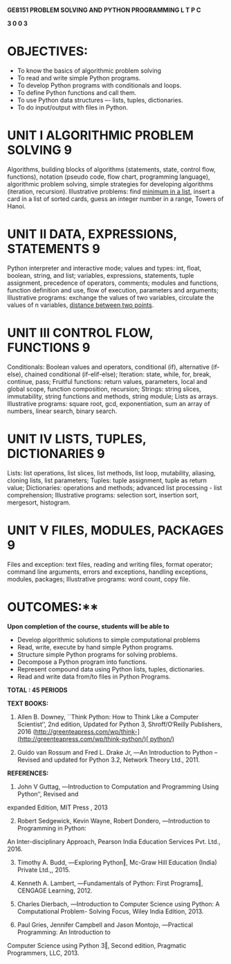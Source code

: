 **GE8151 PROBLEM SOLVING AND PYTHON PROGRAMMING L T P C**

**3 0 0 3**

# OBJECTIVES:

- To know the basics of algorithmic problem solving
- To read and write simple Python programs.
- To develop Python programs with conditionals and loops.
- To define Python functions and call them.
- To use Python data structures –- lists, tuples, dictionaries.
- To do input/output with files in Python.

# UNIT I ALGORITHMIC PROBLEM SOLVING 9

Algorithms, building blocks of algorithms (statements, state, control
flow, functions), notation (pseudo code, flow chart, programming
language), algorithmic problem solving, simple strategies for
developing algorithms (iteration, recursion). Illustrative problems:
find [minimum in a list](http://j.mp/matrixMultiplyCC), insert a card in a list of sorted cards, guess
an integer number in a range, Towers of Hanoi.


# UNIT II DATA, EXPRESSIONS, STATEMENTS 9

Python interpreter and interactive mode; values and types: int, float,
boolean, string, and list; variables, expressions, statements, tuple
assignment, precedence of operators, comments; modules and functions,
function definition and use, flow of execution, parameters and
arguments; Illustrative programs: exchange the values of two
variables, circulate the values of n variables, [distance between two
points](http://j.mp/twoPoints).

# UNIT III CONTROL FLOW, FUNCTIONS 9

Conditionals: Boolean values and operators, conditional (if),
alternative (if-else), chained conditional (if-elif-else); Iteration:
state, while, for, break, continue, pass; Fruitful functions: return
values, parameters, local and global scope, function composition,
recursion; Strings: string slices, immutability, string functions and
methods, string module; Lists as arrays. Illustrative programs: square
root, gcd, exponentiation, sum an array of numbers, linear search,
binary search.

# UNIT IV LISTS, TUPLES, DICTIONARIES 9

Lists: list operations, list slices, list methods, list loop,
mutability, aliasing, cloning lists, list parameters; Tuples: tuple
assignment, tuple as return value; Dictionaries: operations and
methods; advanced list processing - list comprehension; Illustrative
programs: selection sort, insertion sort, mergesort, histogram.

# UNIT V FILES, MODULES, PACKAGES 9

Files and exception: text files, reading and writing files, format
operator; command line arguments, errors and exceptions, handling
exceptions, modules, packages; Illustrative programs: word count, copy
file.

# OUTCOMES:**

**Upon completion of the course, students will be able to**

- Develop algorithmic solutions to simple computational problems
- Read, write, execute by hand simple Python programs.
- Structure simple Python programs for solving problems.
- Decompose a Python program into functions.
- Represent compound data using Python lists, tuples, dictionaries.
- Read and write data from/to files in Python Programs.

**TOTAL : 45 PERIODS**

**TEXT BOOKS:**

1. Allen B. Downey, \`\`Think Python: How to Think Like a Computer
Scientist‘‘, 2nd edition, Updated for Python 3, Shroff/O‘Reilly
Publishers, 2016
([http://greenteapress.com/wp/think-](http://greenteapress.com/wp/think-python/)[
python/)](http://greenteapress.com/wp/think-python/)

2. Guido van Rossum and Fred L. Drake Jr, ―An Introduction to Python –
Revised and updated for Python 3.2, Network Theory Ltd., 2011.

**REFERENCES:**

1. John V Guttag, ―Introduction to Computation and Programming Using
Python‘‘, Revised and

expanded Edition, MIT Press , 2013

2. Robert Sedgewick, Kevin Wayne, Robert Dondero, ―Introduction to
Programming in Python:

An Inter-disciplinary Approach, Pearson India Education Services Pvt.
Ltd., 2016.

3. Timothy A. Budd, ―Exploring Python‖, Mc-Graw Hill Education (India)
Private Ltd.,, 2015.

4. Kenneth A. Lambert, ―Fundamentals of Python: First Programs‖,
CENGAGE Learning, 2012.

5. Charles Dierbach, ―Introduction to Computer Science using Python: A
Computational Problem- Solving Focus, Wiley India Edition, 2013.

6. Paul Gries, Jennifer Campbell and Jason Montojo, ―Practical
Programming: An Introduction to

Computer Science using Python 3‖, Second edition, Pragmatic
Programmers, LLC, 2013.
